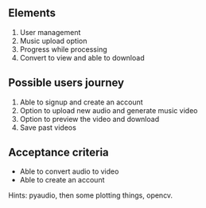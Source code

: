 ## Elements

1. User management 
2. Music upload option
3. Progress while processing 
4. Convert to view and able to download

## Possible users journey

1. Able to signup and create an account 
2. Option to upload new audio and generate music video  
3. Option to preview the video and download 
4. Save past videos

## Acceptance criteria

- Able to convert audio to video
- Able to create an account

Hints: pyaudio, then some plotting things, opencv.
